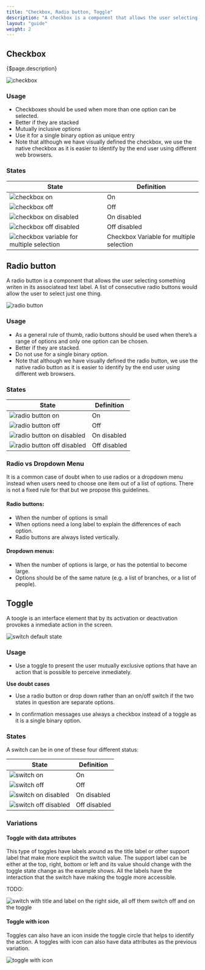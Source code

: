 ```yaml
---
title: "Checkbox, Radio button, Toggle"
description: "A checkbox is a component that allows the user selecting something writen in its associatead text label. A list of consecutive checkboxes would allow the user to select multiple things."
layout: "guide"
weight: 2
---
```


## Checkbox

{$page.description}

![checkbox](../../../images/CheckboxLabel.png)

### Usage

* Checkboxes should be used when more than one option can be selected.
* Better if they are stacked
* Mutually inclusive options
* Use it for a single binary option as unique entry
* Note that although we have visually defined the checkbox, we use the native checkbox as it is easier to identify by the end user using different web browsers.

### States

| State | Definition |
| ----- | ---------- |
| ![checkbox on](../../../images/Checkbox+Active.png) | On |
| ![checkbox off](../../../images/Checkbox.png) | Off |
| ![checkbox on disabled](../../../images/Checkbox+Active+Disabled.png) | On disabled |
| ![checkbox off disabled](../../../images/Checkbox+Disabled.png) | Off disabled |
| ![checkbox variable for multiple selection](../../../images/CheckboxMultiple+Active.png) | Checkbox Variable for multiple selection |

## Radio button

A radio button is a component that allows the user selecting something writen in its associatead text label. A list of consecutive radio buttons would allow the user to select just one thing.

![radio button](../../../images/RadioButton+Label+Active.png)

### Usage

* As a general rule of thumb, radio buttons should be used when there’s a range of options and only one option can be chosen.
* Better if they are stacked.
* Do not use for a single binary option.
* Note that although we have visually defined the radio button, we use the native radio button as it is easier to identify by the end user using different web browsers.

### States

| State | Definition |
| ----- | ---------- |
| ![radio button on](../../../images/RadioButton+Active.png) | On |
| ![radio button off](../../../images/RadioButton.png) | Off |
| ![radio button on disabled](../../../images/RadioButton+Active+Disabled.png) | On disabled |
| ![radio button off disabled](../../../images/RadioButton+Disabled.png) | Off disabled |

### Radio vs Dropdown Menu

It is a common case of doubt when to use radios or a dropdown menu instead when users need to choose one item out of a list of options. There is not a fixed rule for that but we propose this guidelines.

#### Radio buttons:

* When the number of options is small
* When options need a long label to explain the differences of each option.
* Radio buttons are always listed vertically.

#### Dropdown menus:

* When the number of options is large, or has the potential to become large.
* Options should be of the same nature (e.g. a list of branches, or a list of people).


## Toggle

A toogle is an interface element that by its activation or deactivation provokes a inmediate action in the screen.

![switch default state](../../../images/SwitchLabel+ON.png)

### Usage

* Use a toggle to present the user mutually exclusive options that have an action that is possible to perceive inmediately.

**Use doubt cases**

* Use a radio button or drop down rather than an on/off switch if the two states in question are separate options.

* In confirmation messages use always a checkbox instead of a toggle as it is a single  binary option.

### States

A switch can be in one of these four different status:

| State | Definition |
| ----- | ---------- |
| ![switch on](../../../images/SwitchOn.png) | On |
| ![switch off](../../../images/SwitchOff.png) | Off |
| ![switch on disabled](../../../images/SwitchOn+Disabled.png) | On disabled |
| ![switch off disabled](../../../images/SwitchOff+Disabled.png) | Off disabled |

### Variations

#### Toggle with data attributes

This type of toggles have labels around as the title label or other support label that make more explicit the switch value. The support label can be either at the top, right, bottom or left and its value should change with the toggle state change as the example shows. All the labels have the interaction that the switch have making the toggle more accessible.

TODO:

![switch with title and label on the right side, all off them switch off and on the toggle](../../../images/lexiconDefault.png)

#### Toggle with icon

Toggles can also have an icon inside the toggle circle that helps to identify the action. A toggles with icon can also have data attributes as the previous variation.

![toggle with icon](../../../images/SwitchIcon.png)



